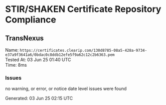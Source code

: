 # STIR/SHAKEN Certificate Repository Compliance

## TransNexus

Name: `https://certificates.clearip.com/130d8785-08a5-428a-9734-e37a9f3641a6/0bdac0c8ddb12efe5f9a62c12c2b6363.pem`\
Tested At: 03 Jun 25 01:40 UTC\
Time: 8ms

### Issues

no warning, or error, or notice date level issues were found

Generated: 03 Jun 25 02:15 UTC